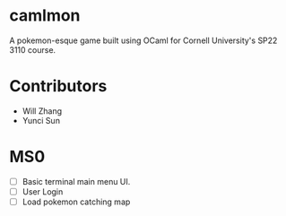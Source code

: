 # camlmon
A pokemon-esque game built using OCaml for Cornell University's SP22 3110 course. 

# Contributors 

- Will Zhang
- Yunci Sun


# MS0 
- [ ] Basic terminal main menu UI. 
- [ ] User Login 
- [ ] Load pokemon catching map 
